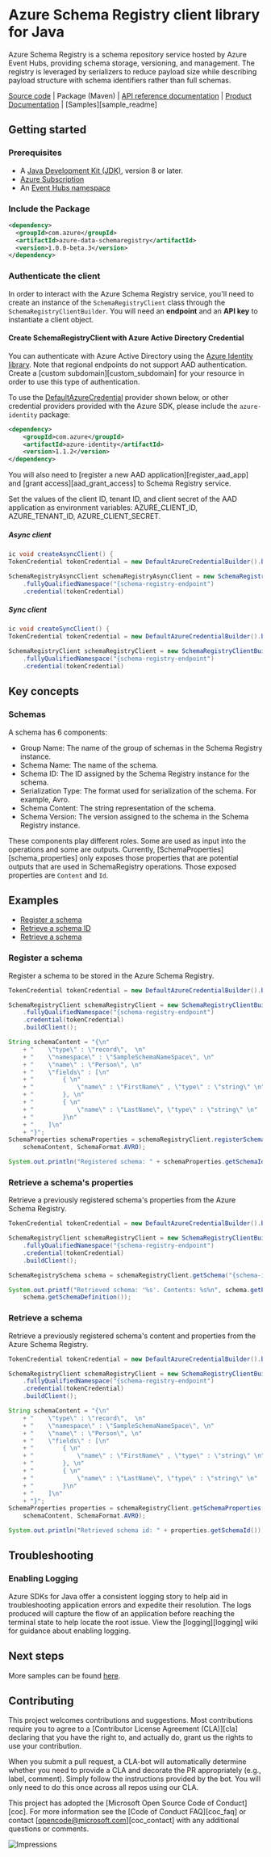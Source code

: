 # Azure Schema Registry client library for Java

Azure Schema Registry is a schema repository service hosted by Azure Event Hubs, providing schema storage, versioning, 
and management. The registry is leveraged by serializers to reduce payload size while describing payload structure with 
schema identifiers rather than full schemas.

[Source code][source_code] | Package (Maven) | [API reference documentation][api_reference_doc] | [Product Documentation][product_documentation] | [Samples][sample_readme]

## Getting started

### Prerequisites

- A [Java Development Kit (JDK)][jdk_link], version 8 or later.
- [Azure Subscription][azure_subscription]
- An [Event Hubs namespace][event_hubs_namespace]

### Include the Package

[//]: # ({x-version-update-start;com.azure:azure-data-schemaregistry;current})
```xml
<dependency>
  <groupId>com.azure</groupId>
  <artifactId>azure-data-schemaregistry</artifactId>
  <version>1.0.0-beta.3</version>
</dependency>
```
[//]: # ({x-version-update-end})

### Authenticate the client
In order to interact with the Azure Schema Registry service, you'll need to create an instance of the
`SchemaRegistryClient` class through the `SchemaRegistryClientBuilder`. You will need an **endpoint** and an 
**API key** to instantiate a client object.  

#### Create SchemaRegistryClient with Azure Active Directory Credential

You can authenticate with Azure Active Directory using the [Azure Identity library][azure_identity]. Note that regional endpoints do not support AAD authentication. Create a [custom subdomain][custom_subdomain] for your resource in order to use this type of authentication.

To use the [DefaultAzureCredential][DefaultAzureCredential] provider shown below, or other credential providers provided with the Azure SDK, please include the `azure-identity` package:

[//]: # ({x-version-update-start;com.azure:azure-identity;dependency})
```xml
<dependency>
    <groupId>com.azure</groupId>
    <artifactId>azure-identity</artifactId>
    <version>1.1.2</version>
</dependency>
```

You will also need to [register a new AAD application][register_aad_app] and [grant access][aad_grant_access] to
 Schema Registry service.

Set the values of the client ID, tenant ID, and client secret of the AAD application as environment variables: AZURE_CLIENT_ID, AZURE_TENANT_ID, AZURE_CLIENT_SECRET.

##### Async client
<!-- embedme ./src/samples/java/com/azure/data/schemaregistry/ReadmeSamples.java#L24-L29 -->
```java
ic void createAsyncClient() {
TokenCredential tokenCredential = new DefaultAzureCredentialBuilder().build();

SchemaRegistryAsyncClient schemaRegistryAsyncClient = new SchemaRegistryClientBuilder()
    .fullyQualifiedNamespace("{schema-registry-endpoint")
    .credential(tokenCredential)
```

##### Sync client
<!-- embedme ./src/samples/java/com/azure/data/schemaregistry/ReadmeSamples.java#L36-L41 -->
```java
ic void createSyncClient() {
TokenCredential tokenCredential = new DefaultAzureCredentialBuilder().build();

SchemaRegistryClient schemaRegistryClient = new SchemaRegistryClientBuilder()
    .fullyQualifiedNamespace("{schema-registry-endpoint")
    .credential(tokenCredential)
```

## Key concepts
### Schemas

A schema has 6 components:
- Group Name: The name of the group of schemas in the Schema Registry instance.
- Schema Name: The name of the schema.
- Schema ID: The ID assigned by the Schema Registry instance for the schema.
- Serialization Type: The format used for serialization of the schema. For example, Avro.
- Schema Content: The string representation of the schema.
- Schema Version: The version assigned to the schema in the Schema Registry instance.

These components play different roles. Some are used as input into the operations and some are outputs. Currently, 
[SchemaProperties][schema_properties] only exposes those properties that are potential outputs that are used in 
SchemaRegistry operations. Those exposed properties are `Content` and `Id`.

## Examples

* [Register a schema](#register-a-schema)
* [Retrieve a schema ID](#retrieve-a-schema-id)
* [Retrieve a schema](#retrieve-a-schema)

### Register a schema
Register a schema to be stored in the Azure Schema Registry.

<!-- embedme ./src/samples/java/com/azure/data/schemaregistry/ReadmeSamples.java#L49-L72 -->
```java
TokenCredential tokenCredential = new DefaultAzureCredentialBuilder().build();

SchemaRegistryClient schemaRegistryClient = new SchemaRegistryClientBuilder()
    .fullyQualifiedNamespace("{schema-registry-endpoint")
    .credential(tokenCredential)
    .buildClient();

String schemaContent = "{\n"
    + "    \"type\" : \"record\",  \n"
    + "    \"namespace\" : \"SampleSchemaNameSpace\", \n"
    + "    \"name\" : \"Person\", \n"
    + "    \"fields\" : [\n"
    + "        { \n"
    + "            \"name\" : \"FirstName\" , \"type\" : \"string\" \n"
    + "        }, \n"
    + "        { \n"
    + "            \"name\" : \"LastName\", \"type\" : \"string\" \n"
    + "        }\n"
    + "    ]\n"
    + "}";
SchemaProperties schemaProperties = schemaRegistryClient.registerSchema("{schema-group}", "{schema-name}",
    schemaContent, SchemaFormat.AVRO);

System.out.println("Registered schema: " + schemaProperties.getSchemaId());
```

### Retrieve a schema's properties
Retrieve a previously registered schema's properties from the Azure Schema Registry.

<!-- embedme ./src/samples/java/com/azure/data/schemaregistry/ReadmeSamples.java#L79-L89 -->
```java
TokenCredential tokenCredential = new DefaultAzureCredentialBuilder().build();

SchemaRegistryClient schemaRegistryClient = new SchemaRegistryClientBuilder()
    .fullyQualifiedNamespace("{schema-registry-endpoint")
    .credential(tokenCredential)
    .buildClient();

SchemaRegistrySchema schema = schemaRegistryClient.getSchema("{schema-id}");

System.out.printf("Retrieved schema: '%s'. Contents: %s%n", schema.getProperties().getSchemaId(),
    schema.getSchemaDefinition());
```

### Retrieve a schema
Retrieve a previously registered schema's content and properties from the Azure Schema Registry.

<!-- embedme ./src/samples/java/com/azure/data/schemaregistry/ReadmeSamples.java#L96-L119 -->
```java
TokenCredential tokenCredential = new DefaultAzureCredentialBuilder().build();

SchemaRegistryClient schemaRegistryClient = new SchemaRegistryClientBuilder()
    .fullyQualifiedNamespace("{schema-registry-endpoint")
    .credential(tokenCredential)
    .buildClient();

String schemaContent = "{\n"
    + "    \"type\" : \"record\",  \n"
    + "    \"namespace\" : \"SampleSchemaNameSpace\", \n"
    + "    \"name\" : \"Person\", \n"
    + "    \"fields\" : [\n"
    + "        { \n"
    + "            \"name\" : \"FirstName\" , \"type\" : \"string\" \n"
    + "        }, \n"
    + "        { \n"
    + "            \"name\" : \"LastName\", \"type\" : \"string\" \n"
    + "        }\n"
    + "    ]\n"
    + "}";
SchemaProperties properties = schemaRegistryClient.getSchemaProperties("{schema-group}", "{schema-name}",
    schemaContent, SchemaFormat.AVRO);

System.out.println("Retrieved schema id: " + properties.getSchemaId());
```

## Troubleshooting

### Enabling Logging

Azure SDKs for Java offer a consistent logging story to help aid in troubleshooting application errors and expedite
their resolution. The logs produced will capture the flow of an application before reaching the terminal state to help
locate the root issue. View the [logging][logging] wiki for guidance about enabling logging.

## Next steps
More samples can be found [here][samples].

## Contributing

This project welcomes contributions and suggestions. Most contributions require you to agree to a [Contributor License Agreement (CLA)][cla] declaring that you have the right to, and actually do, grant us the rights to use your contribution.

When you submit a pull request, a CLA-bot will automatically determine whether you need to provide a CLA and decorate the PR appropriately (e.g., label, comment). Simply follow the instructions provided by the bot. You will only need to do this once across all repos using our CLA.

This project has adopted the [Microsoft Open Source Code of Conduct][coc]. For more information see the [Code of Conduct FAQ][coc_faq] or contact [opencode@microsoft.com][coc_contact] with any additional questions or comments.

<!-- LINKS -->
[samples]: https://github.com/Azure/azure-sdk-for-java/blob/main/sdk/schemaregistry/azure-data-schemaregistry/src/samples/java/com/azure/data/schemaregistry
[source_code]: https://github.com/Azure/azure-sdk-for-java/blob/main/sdk/schemaregistry/azure-data-schemaregistry/src
[samples_code]: src/samples/
[azure_subscription]: https://azure.microsoft.com/free/
[api_reference_doc]: https://aka.ms/schemaregistry
[azure_cli]: https://docs.microsoft.com/cli/azure
[azure_portal]: https://portal.azure.com
[azure_identity]: https://github.com/Azure/azure-sdk-for-java/tree/main/sdk/identity/azure-identity
[DefaultAzureCredential]: https://github.com/Azure/azure-sdk-for-java/blob/main/sdk/identity/azure-identity/README.md#defaultazurecredential
[event_hubs_namespace]: https://docs.microsoft.com/azure/event-hubs/event-hubs-about
[jdk_link]: https://docs.microsoft.com/java/azure/jdk/?view=azure-java-stable
[product_documentation]: https://aka.ms/schemaregistry

![Impressions](https://azure-sdk-impressions.azurewebsites.net/api/impressions/azure-sdk-for-java%2Fsdk%2Fschemaregistry%2Fazure-data-schemaregistry%2FREADME.png)
